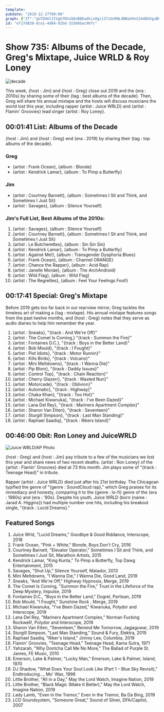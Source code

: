 ```yaml
---
template: 
pubdate: "2019-12-27T00:00"
graph: {"2T":"gU7DUmlIIVgU7DUzQ0xBBEwdkixHgi137zUnRNL8BBaVHnS2m4BGVguBKkCfB4D8FBJSeO31ZhiBEP7SEFqz3GgF3x34jVQi0fu31lxXQBCg4X","TH":"","24O":""}
id: "ef17d828-dca1-4d04-92bd-31566bac9bfc"
---
```






# Show 735: Albums of the Decade, Greg's Mixtape, Juice WRLD & Roy Loney

![decade](https://static.soundopinions.org/images/2019/albumdecade.png)

This week, {host : Jim} and {host : Greg} close out 2019 and the {era : 2010s} by sharing some of their {tag : best albums of the decade}. Then, Greg will share his annual mixtape and the hosts will discuss musicians the world lost this year, including rapper {artist : Juice WRLD} and {artist : Flamin' Groovies} lead singer {artist : Roy Loney}.



## 00:01:41 List: Albums of the Decade

{host : Jim} and {host : Greg} end {era : 2019} by sharing their {tag : top albums of the decade}.


### Greg

- {artist : Frank Ocean}, {album : Blonde}
- {artist : Kendrick Lamar}, {album : To Pimp a Butterfly}


### Jim

- {artist : Courtney Barnett}, {album : Sometimes I Sit and Think, and Sometimes I Just Sit}
- {artist : Savages}, {album : Silence Yourself}


### Jim's Full List, Best Albums of the 2010s:

1. {artist : Savages}, {album : Silence Yourself}
2. {artist : Courtney Barnett}, {album : Sometimes I Sit and Think, and Sometimes I Just Sit}
3. {artist : Le Butcherettes}, {album : Sin Sin Sin}
4. {artist : Kendrick Lamar}, {album : To Pimp a Butterfly}
5. {artist : Against Me!}, {album : Transgender Dysphoria Blues}
6. {artist : Frank Ocean}, {album : Channel ORANGE}
7. {artist : Chance the Rapper}, {album : Acid Rap}
8. {artist : Janelle Monáe}, {album : The ArchAndroid}
9. {artist : Wild Flag}, {album : Wild Flag}
10. {artist : The Regrettes}, {album : Feel Your Feelings Fool!}



## 00:17:41 Special: Greg's Mixtape

Before 2019 gets too far back in our rearview mirror,  Greg tackles the timeless art of making a {tag : mixtape}. His annual mixtape features songs from the past twelve months, and {host : Greg} notes that they serve as audio diaries to help him remember the year.

1. {artist : Sneaks}, "{track : And We're Off}"
2. {artist : The Comet Is Coming,} "{track : Summon the Fire}"
3. {artist : Fontaines D.C.}, "{track : Boys in the Better Land}"
4. {artist : Bob Mould}, "{track : I Fought}"
5. {artist : Pist Idiots}, "{track : Motor Runnin}"
6. {artist : Kills Birds}, "{track : Volcano}"
7. {artist : Mini Meltdowns}, "{track : I Wanna Die}"
8. {artist : Pip Blom}, "{track : Daddy Issues}"
9. {artist : Control Top}, "{track : Chain Reaction}"
10. {artist : Cherry Glazerr}, "{track : Wasted Nun}"
11. {artist : Motorcade}, "{track : Oblivion}"
12. {artist : Automatic}, "{track : Highway}"
13. {artist : Chaka Khan}, "{track : Too Hot}"
14. {artist : Michael Kiwanuka}, "{track : I've Been Dazed}"
15. {artist : Lana Del Rey}, "{track : Mariners Apartment Complex}"
16. {artist : Sharon Van Etten}, "{track : Seventeen}"
17. {artist : Sturgill Simpson}, "{track : Last Man Standing}"
18. {artist : Raphael Saadiq}, "{track : Rikers Island}"



## 00:46:00 Obit: Ron Loney and JuiceWRLD

![Juice WRLD/AP Photo](https://static.soundopinions.org/assets/735/24O0.jpg)

{host : Greg} and {host : Jim} pay tribute to a few of the musicians we lost this year and share news of two recent deaths. {artist : Ron Loney} of the {artist : Flamin' Groovies} died at 73 this month. Jim plays some of "{track : Teenage Head}" in tribute.

Rapper {artist : Juice WRLD} died just after his 21st birthday. The Chicagoan typified the genre of "{genre : SoundCloud rap}," which Greg praises for its immediacy and honesty, comparing it to the {genre : lo-fi} genre of the {era : 1980s} and {era : '90s}. Despite his youth, Juice WRLD (born {name : Jarad A. Higgins}) had multiple number one hits, including his breakout single, "{track : Lucid Dreams}."



## Featured Songs

1. Juice Wrld, "Lucid Dreams," Goodbye & Good Riddance, Interscope, 2018
2. Frank Ocean, "Pink + White," Blonde, Boys Don't Cry, 2016
3. Courtney Barnett, "Elevator Operator," Sometimes I Sit and Think, and Sometimes I Just Sit, Marathon Artists, 2015
4. Kendrick Lamar, "King Kunta," To Pimp a Butterfly, Top Dawg Entertainment, 2015
5. Savages, "Shut Up," Silence Yourself, Matador, 2013
6. Mini Meltdowns, "I Wanna Die," I Wanna Die, Good Land, 2019
7. Sneaks, "And We're Off," Highway Hypnosis, Merge, 2019
8. The Comet Is Coming, "Summon the Fire," Trust in the Lifeforce of the Deep Mystery, Impulse, 2019
9. Fontaines D.C., "Boys in the Better Land," Dogrel, Partisan, 2019
10. Bob Mould, "I Fought," Sunshine Rock , Merge, 2019
11. Michael Kiwanuka, "I've Been Dazed," Kiwanuka, Polydor and Interscope, 2019
12. Lana Del Rey, "Mariners Apartment Complex," Norman Fucking Rockwell!, Polydor and Interscope, 2019
13. Sharon Van Etten, "Seventeen," Remind Me Tomorrow, Jagjaguwar, 2019
14. Sturgill Simpson, "Last Man Standing," Sound & Fury, Elektra, 2019
15. Raphael Saadiq, "Riker's Island," Jimmy Lee, Columbia, 2019
16. Flamin' Groovies, "Teenage Head," Teenage Head, Kama Sutra, 1971
17. Yahzarah, "Why Dontcha Call Me No More," The Ballad of Purple St. James, FE Music, 2010
18. Emerson, Lake & Palmer, "Lucky Man," Emerson, Lake & Palmer, Island, 1970
19. DJ Shadow, "What Does Your Soul Look Like (Part 1 – Blue Sky Revisit)," Endtroducing..., Mo' Wax, 1996
20. Little Brother, "All in a Day," May the Lord Watch, Imagine Nation, 2019
21. Little Brother, "Black Magic (Make It Better)," May the Lord Watch, Imagine Nation, 2019
22. Lady Lamb, "Even in the Tremor," Even in the Tremor, Ba Da Bing, 2019
23. LCD Soundsystem, "Someone Great," Sound of Silver, DFA/Capitol, 2007